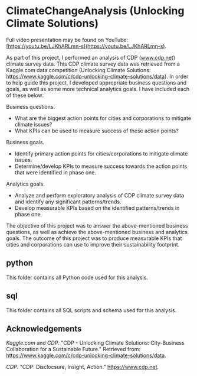 # ClimateChangeAnalysis (Unlocking Climate Solutions)
Full video presentation may be found on YouTube: [https://youtu.be/LJKhARLmn-s](https://youtu.be/LJKhARLmn-s).

As part of this project, I performed an analysis of CDP (www.cdp.net) climate survey data. This CDP climate survey data was retrieved from a Kaggle.com data competition (Unlocking Climate Solutions: https://www.kaggle.com/c/cdp-unlocking-climate-solutions/data). In order to help guide this project, I developed appropriate business questions and goals, as well as some more technical analytics goals. I have included each of these below: 

Business questions.
-	What are the biggest action points for cities and corporations to mitigate climate issues? 
-	What KPIs can be used to measure success of these action points? 

Business goals.
-	Identify primary action points for cities/corporations to mitigate climate issues.
-	Determine/develop KPIs to measure success towards the action points that were identified in phase one.

Analytics goals.
-	Analyze and perform exploratory analysis of CDP climate survey data and identify any significant patterns/trends.
-	Develop measurable KPIs based on the identified patterns/trends in phase one.

The objective of this project was to answer the above-mentioned business questions, as well as achieve the above-mentioned business and analytics goals. The outcome of this project was to produce measurable KPIs that cities and corporations can use to improve their sustainability footprint.

## python
This folder contains all Python code used for this analysis.

## sql
This folder contains all SQL scripts and schema used for this analysis.

## Acknowledgements
*Kaggle.com* and *CDP*. "CDP - Unlocking Climate Solutions: City-Business Collaboration for a Sustainable Future." Retrieved from: https://www.kaggle.com/c/cdp-unlocking-climate-solutions/data. 

*CDP*. "CDP: Disclocsure, Insight, Action." https://www.cdp.net. 